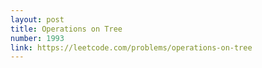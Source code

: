 ```yaml
---
layout: post
title: Operations on Tree
number: 1993
link: https://leetcode.com/problems/operations-on-tree
---
```


